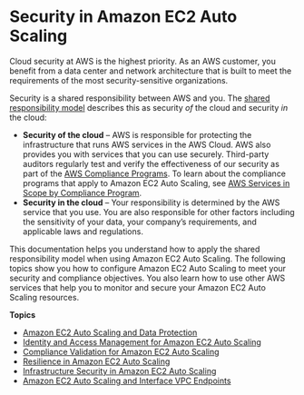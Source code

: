 # Security in Amazon EC2 Auto Scaling<a name="security"></a>

Cloud security at AWS is the highest priority\. As an AWS customer, you benefit from a data center and network architecture that is built to meet the requirements of the most security\-sensitive organizations\.

Security is a shared responsibility between AWS and you\. The [shared responsibility model](http://aws.amazon.com/compliance/shared-responsibility-model/) describes this as security *of* the cloud and security *in* the cloud:
+ **Security of the cloud** – AWS is responsible for protecting the infrastructure that runs AWS services in the AWS Cloud\. AWS also provides you with services that you can use securely\. Third\-party auditors regularly test and verify the effectiveness of our security as part of the [AWS Compliance Programs](http://aws.amazon.com/compliance/programs/)\. To learn about the compliance programs that apply to Amazon EC2 Auto Scaling, see [AWS Services in Scope by Compliance Program](http://aws.amazon.com/compliance/services-in-scope/)\.
+ **Security in the cloud** – Your responsibility is determined by the AWS service that you use\. You are also responsible for other factors including the sensitivity of your data, your company’s requirements, and applicable laws and regulations\. 

This documentation helps you understand how to apply the shared responsibility model when using Amazon EC2 Auto Scaling\. The following topics show you how to configure Amazon EC2 Auto Scaling to meet your security and compliance objectives\. You also learn how to use other AWS services that help you to monitor and secure your Amazon EC2 Auto Scaling resources\. 

**Topics**
+ [Amazon EC2 Auto Scaling and Data Protection](ec2-auto-scaling-data-protection.md)
+ [Identity and Access Management for Amazon EC2 Auto Scaling](security-iam.md)
+ [Compliance Validation for Amazon EC2 Auto Scaling](ec2-auto-scaling-compliance.md)
+ [Resilience in Amazon EC2 Auto Scaling](disaster-recovery-resiliency.md)
+ [Infrastructure Security in Amazon EC2 Auto Scaling](infrastructure-security.md)
+ [Amazon EC2 Auto Scaling and Interface VPC Endpoints](ec2-auto-scaling-vpc-endpoints.md)